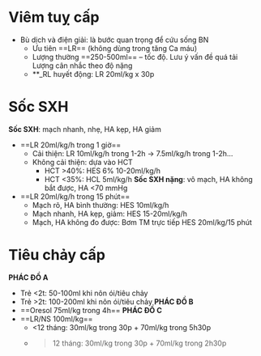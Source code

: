 # Viêm tuỵ cấp

- Bù dịch và điện giải: là bước quan trọng để cứu sống BN
	- Ưu tiên ==LR== (không dùng trong tăng Ca máu)
	- Lượng thường ==250-500ml== – tốc độ. Lưu ý vấn đề quá tải  
	Lượng cân nhắc theo độ nặng
	- **_RL huyết động: LR 20ml/kg x 30p


# Sốc SXH
**Sốc SXH**: mạch nhanh, nhẹ, HA kẹp, HA giảm
- ==LR 20ml/kg/h trong 1 giờ==
	- Cải thiện: LR 10ml/kg/h trong 1-2h -> 7.5ml/kg/h trong 1-2h...
	- Không cải thiện: dựa vào HCT
		- HCT >40%: HES 6% 10-20ml/kg/h
		- HCT <35%: HCL 5ml/kg/h
**Sốc SXH nặng**: vô mạch, HA không bắt được, HA <70 mmHg
- ==LR 20ml/kg/h trong 15 phút==
	- Mạch rõ, HA bình thường: HES 10ml/kg/h
	- Mạch nhanh, HA kẹp, giảm: HES 15-20ml/kg/h
	- Mạch, HA không đo được: Bơm TM trực tiếp HES 20ml/kg/15 phút

# Tiêu chảy cấp
**PHÁC ĐỒ A**
- Trẻ <2t: 50-100ml khi nôn ói/tiêu chảy
- Trẻ >2t: 100-200ml khi nôn ói/tiêu chảy
**PHÁC ĐỒ B**
- ==Oresol 75ml/kg trong 4h==
**PHÁC ĐỒ C**
- ==LR/NS 100ml/kg==
	- <12 tháng: 30ml/kg trong 30p + 70ml/kg trong 5h30p
	- >12 tháng: 30ml/kg trong 30p + 70ml/kg trong 2h30p